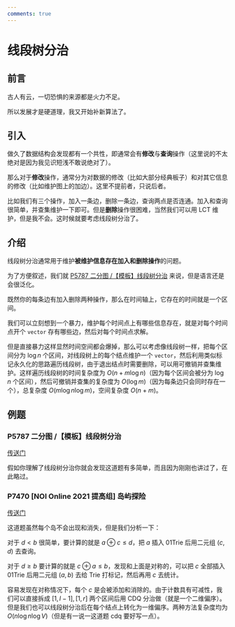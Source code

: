 ```yaml
---
comments: true
---
```


# 线段树分治

## 前言

古人有云，一切恐惧的来源都是火力不足。

所以发展才是硬道理，我又开始补新算法了。

## 引入

做久了数据结构会发现都有一个共性，即通常会有**修改**与**查询**操作（这里说的不太绝对是因为我见识短浅不敢说绝对了）。

那么对于**修改**操作，通常分为对数据的修改（比如大部分经典板子）和对其它信息的修改（比如维护图上的加边）。这里不提前者，只说后者。

比如我们有三个操作，加入一条边，删除一条边，查询两点是否连通。加入和查询很简单，并查集维护一下即可。但是**删除**操作很困难，当然我们可以用 LCT 维护，但是我不会。这时候就要考虑线段树分治了。

## 介绍

线段树分治通常用于维护**被维护信息存在加入和删除操作**的问题。

为了方便叙述，我们就 [P5787 二分图 /【模板】线段树分治](https://www.luogu.com.cn/problem/P5787) 来说，但是语言还是会很泛化。

既然你的每条边有加入删除两种操作，那么在时间轴上，它存在的时间就是一个区间。

我们可以立刻想到一个暴力，维护每个时间点上有哪些信息存在，就是对每个时间点开个 `vector` 存有哪些边，然后对每个时间点求解。

但是直接暴力这样显然时间空间都会爆掉，那么可以考虑像线段树一样，把每个区间分为 $\log n$ 个区间，对线段树上的每个结点维护一个 `vector`，然后利用类似标记永久化的思路遍历线段树，由于退出结点时需要删除，可以用可撤销并查集维护。这样遍历线段树的时间复杂度为 $O(n+m\log n)$（因为每个区间会被分为 $\log n$ 个区间），然后可撤销并查集的复杂度为 $O(\log m)$（因为每条边只会同时存在一个），总复杂度 $O(m\log n\log m)$，空间复杂度 $O(n+m)$。

## 例题

### P5787 二分图 /【模板】线段树分治

[传送门](https://www.luogu.com.cn/problem/P5787)

假如你理解了线段树分治你就会发现这道题有多简单，而且因为刚刚也讲过了，在此略过。

### P7470 [NOI Online 2021 提高组] 岛屿探险

[传送门](https://www.luogu.com.cn/problem/P7470)

这道题虽然每个岛不会出现和消失，但是我们分析一下：

对于 $d<b$ 很简单，要计算的就是 $a\oplus c\le d$，把 $a$ 插入 01Trie 后用二元组 $(c,d)$ 去查询。

对于 $d\ge b$ 要计算的就是 $c\oplus a\le b$，发现和上面是对称的，可以把 $c$ 全部插入 01Trie 后用二元组 $(a,b)$ 去给 Trie 打标记，然后再用 $c$ 去统计。

容易发现在对称情况下，每个 $c$ 是会被添加和消除的。由于计数具有可减性，我们可以直接拆成 $[1,l-1],[1,r]$ 两个区间后用 CDQ 分治做（就是一个二维偏序）。但是我们也可以线段树分治后在每个结点上转化为一维偏序。两种方法复杂度均为 $O(n\log n\log V)$（但是有一说一这道题 cdq 要好写一点）。